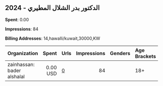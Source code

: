 ## 2024 - الدكتور بدر الشلال المطيري 
**Spent**: 0.00

**Impressions**: 84

**Billing Addresses**: 14,hawalli/kuwait,30000,KW

|Organization|Spent|Urls|Impressions|Genders|Age Brackets|Country Codes|
|:---|---:|:---|---:|:---|:---|:---|
|zainhassan: bader alshalal|0.00 USD|[0](https://www.snap.com/political-ads/asset/24582443dc50c1fae0a618b5f4b1e0c764bae412e1528e0fd779a0e3d961ef42?mediaType=mp4)|84||18+|kuwait|

